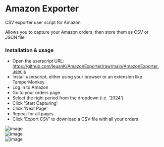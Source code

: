 # Amazon Exporter
CSV exporter user script for Amazon

Allows you to capture your Amazon orders, then store them as CSV or JSON file

### Installation & usage

- Open the userscript URL: https://github.com/IeuanK/AmazonExporter/raw/main/AmazonExporter.user.js  
- Install userscript, either using your browser or an extension like TamperMonkey  
- Log in to Amazon  
- Go to your orders page
- Select the right period from the dropdown (i.e. '2024')  
- Click 'Start Capturing'  
- Click 'Next Page'
- Repeat for all pages
- Click 'Export CSV' to download a CSV file with all your orders


![image](https://github.com/user-attachments/assets/e3d306bb-7cac-4c49-a492-1fbab0209e11)  
![image](https://github.com/user-attachments/assets/e3c84085-199a-4b91-956f-064bb0076e81)  
![image](https://github.com/user-attachments/assets/771ab79c-68cc-4e38-bdba-f5c17152f792)
